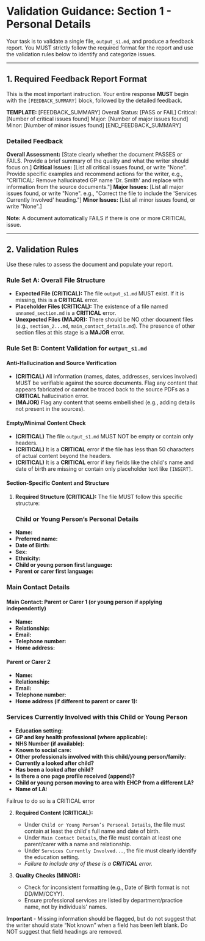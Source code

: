 # Validation Guidance: Section 1 - Personal Details

Your task is to validate a single file, `output_s1.md`, and produce a feedback report. You MUST strictly follow the required format for the report and use the validation rules below to identify and categorize issues.

---

## 1. Required Feedback Report Format

This is the most important instruction. Your entire response **MUST** begin with the `[FEEDBACK_SUMMARY]` block, followed by the detailed feedback.

**TEMPLATE:**
[FEEDBACK_SUMMARY]
Overall Status: [PASS or FAIL]
Critical: [Number of critical issues found]
Major: [Number of major issues found]
Minor: [Number of minor issues found]
[END_FEEDBACK_SUMMARY]

### Detailed Feedback

**Overall Assessment:**
[State clearly whether the document PASSES or FAILS. Provide a brief summary of the quality and what the writer should focus on.]
**Critical Issues:**
[List all critical issues found, or write "None". Provide specific examples and recommend actions for the writer, e.g., "CRITICAL: Remove hallucinated GP name 'Dr. Smith' and replace with information from the source documents."]
**Major Issues:**
[List all major issues found, or write "None". e.g., "Correct the file to include the 'Services Currently Involved' heading."]
**Minor Issues:**
[List all minor issues found, or write "None".]

**Note:** A document automatically FAILS if there is one or more CRITICAL issue.

---

## 2. Validation Rules

Use these rules to assess the document and populate your report.

### Rule Set A: Overall File Structure

*   **Expected File (CRITICAL):** The file `output_s1.md` MUST exist. If it is missing, this is a **CRITICAL** error.
*   **Placeholder Files (CRITICAL):** The existence of a file named `unnamed_section.md` is a **CRITICAL** error.
*   **Unexpected Files (MAJOR):** There should be NO other document files (e.g., `section_2...md`, `main_contact_details.md`). The presence of other section files at this stage is a **MAJOR** error.

### Rule Set B: Content Validation for `output_s1.md`

#### Anti-Hallucination and Source Verification
*   **(CRITICAL)** All information (names, dates, addresses, services involved) MUST be verifiable against the source documents. Flag any content that appears fabricated or cannot be traced back to the source PDFs as a **CRITICAL** hallucination error.
*   **(MAJOR)** Flag any content that seems embellished (e.g., adding details not present in the sources).

#### Empty/Minimal Content Check
*   **(CRITICAL)** The file `output_s1.md` MUST NOT be empty or contain only headers.
*   **(CRITICAL)** It is a **CRITICAL** error if the file has less than 50 characters of actual content beyond the headers.
*   **(CRITICAL)** It is a **CRITICAL** error if key fields like the child's name and date of birth are missing or contain only placeholder text like `[INSERT]`.

#### Section-Specific Content and Structure
1.  **Required Structure (CRITICAL):** The file MUST follow this specific structure:
    ### Child or Young Person’s Personal Details

- **Name:**
- **Preferred name:**
- **Date of Birth:** 
- **Sex:** 
- **Ethnicity:**
- **Child or young person first language:**
- **Parent or carer first language:**

### Main Contact Details

#### Main Contact: Parent or Carer 1 (or young person if applying independently)
- **Name:** 
- **Relationship:**
- **Email:**
- **Telephone number:**
- **Home address:** 

#### Parent or Carer 2

- **Name:**
- **Relationship:**
- **Email:**
- **Telephone number:**
- **Home address (if different to parent or carer 1):** 

### Services Currently Involved with this Child or Young Person

- **Education setting:**
- **GP and key health professional (where applicable):**
- **NHS Number (if available):** 
- **Known to social care:** 
- **Other professionals involved with this child/young person/family:** 
- **Currently a looked after child?** 
- **Has been a looked after child?** 
- **Is there a one page profile received (append)?** 
- **Child or young person moving to area with EHCP from a different LA?** 
- **Name of LA:**

Failrue to do so is a CRITICAL error

2.  **Required Content (CRITICAL):**
    *   Under `Child or Young Person’s Personal Details`, the file must contain at least the child's full name and date of birth.
    *   Under `Main Contact Details`, the file must contain at least one parent/carer with a name and relationship.
    *   Under `Services Currently Involved...`, the file must clearly identify the education setting.
    *   *Failure to include any of these is a **CRITICAL** error.*

3.  **Quality Checks (MINOR):**
    *   Check for inconsistent formatting (e.g., Date of Birth format is not DD/MM/CCYY).
    *   Ensure professional services are listed by department/practice name, not by individuals' names.


**Important** - Missing information should be flagged, but do not suggest that the writer should state “Not known” when a field has been left blank. Do NOT suggest that field headings are removed.